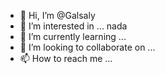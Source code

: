 - 👋 Hi, I’m @Galsaly
- 👀 I’m interested in ... nada
- 🌱 I’m currently learning ...
- 💞️ I’m looking to collaborate on ...
- 📫 How to reach me ...

<!---
Galsaly/Galsaly is a ✨ special ✨ repository because its `README.md` (this file) appears on your GitHub profile.
You can click the Preview link to take a look at your changes.
--->
